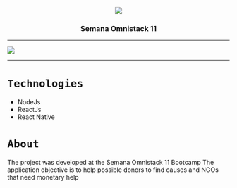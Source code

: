 <p align="center">
	<img src="https://github.com/Rocketseat/semana-omnistack-11/blob/master/.github/bethehero.svg" align="center">
</p>

<h3 align="center">Semana Omnistack 11</h3>

---


<img src="https://github.com/Rocketseat/semana-omnistack-11/blob/master/.github/bethehero.png"><img/>

---


# `Technologies`

* NodeJs
* ReactJs
* React Native

# `About`

The project was developed at the Semana Omnistack 11 Bootcamp
The application objective is to help possible donors to find causes and NGOs that need monetary help
